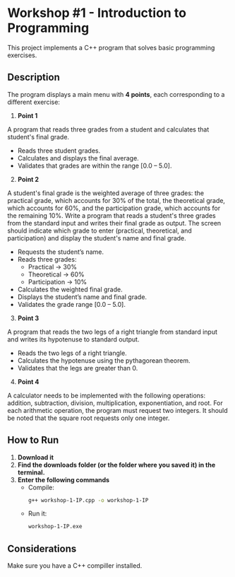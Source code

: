 # Workshop #1 - Introduction to Programming

This project implements a C++ program that solves basic programming exercises.

## Description

The program displays a main menu with **4 points**, each corresponding to a different exercise:

1. **Point 1**

A program that reads three grades from a student and calculates that student's final grade.
    
   - Reads three student grades.  
   - Calculates and displays the final average.  
   - Validates that grades are within the range [0.0 – 5.0].

2. **Point 2**

A student's final grade is the weighted average of three grades: the practical grade, which accounts for 30% of the total, the theoretical grade, which accounts for 60%, and the participation grade, which accounts for the remaining 10%. Write a program that reads a student's three grades from the standard input and writes their final grade as output. The screen should indicate which grade to enter (practical, theoretical, and participation) and display the student's name and final grade.

   - Requests the student’s name.  
   - Reads three grades:  
     - Practical → 30%  
     - Theoretical → 60%  
     - Participation → 10%  
   - Calculates the weighted final grade.  
   - Displays the student’s name and final grade.  
   - Validates the grade range [0.0 – 5.0].

3. **Point 3**

A program that reads the two legs of a right triangle from standard input and writes its hypotenuse to standard output.

   - Reads the two legs of a right triangle.  
   - Calculates the hypotenuse using the pythagorean theorem.  
   - Validates that the legs are greater than 0.

4. **Point 4**

A calculator needs to be implemented with the following operations: addition, subtraction, division, multiplication, exponentiation, and root. For each arithmetic operation, the program must request two integers. It should be noted that the square root requests only one integer.

## How to Run

1. **Download it**
2. **Find the downloads folder (or the folder where you saved it) in the terminal.**
3. **Enter the following commands**
   - Compile:
      ```bash
      g++ workshop-1-IP.cpp -o workshop-1-IP
      ```
   - Run it:
      ```bash
      workshop-1-IP.exe
      ```

## Considerations

Make sure you have a C++ compiller installed.
